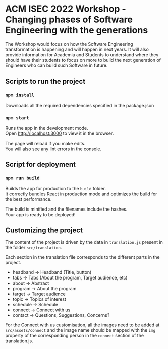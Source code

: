 # ACM ISEC 2022 Workshop - Changing phases of Software Engineering with the generations

The Workshop would focus on how the Software Engineering transformation is happening and will happen in next years. It will also provide information for Academia and Students to understand where they should have their students to focus on more to build the next generation of Engineers who can build such Software in future.

## Scripts to run the project

### `npm install`

Downloads all the required dependencies specified in the package.json

### `npm start`

Runs the app in the development mode.\
Open [http://localhost:3000](http://localhost:3000) to view it in the browser.

The page will reload if you make edits.\
You will also see any lint errors in the console.

## Script for deployment

### `npm run build`

Builds the app for production to the `build` folder.\
It correctly bundles React in production mode and optimizes the build for the best performance.

The build is minified and the filenames include the hashes.\
Your app is ready to be deployed!

## Customizing the project

The content of the project is driven by the data in `translation.js` present in the folder `src/translation`.

Each section in the translation file corresponds to the different parts in the project.

- headband -> Headband (Title, button)
- tabs -> Tabs (About the program, Target audience, etc)
- about -> Abstract
- program -> About the program
- target -> Target audience
- topic -> Topics of interest
- schedule -> Schedule
- connect -> Connect with us
- contact -> Questions, Suggestions, Concerns?

For the Connect with us customisation, all the images need to be added at `src/assets/connect` and the image name should be mapped with the `img` property of the corresponding person in the `connect` section of the translation.js.